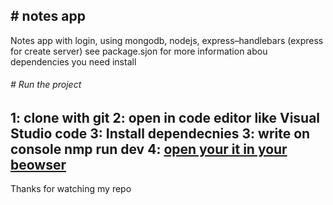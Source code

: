 ## # notes app
Notes app with login, using mongodb, nodejs, express–handlebars (express for create server)
see package.sjon for more information abou dependencies you need install

###### #  Run the project
 1: clone with git
 2: open in code editor like Visual Studio code
 3: Install dependecnies
 3: write on console nmp run dev 
 4: [open your it in your beowser](http://localhost:3000 "open your it in your beowser")
------------

Thanks for watching my repo